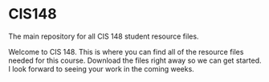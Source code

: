 # CIS148
The main repository for all CIS 148 student resource files.


Welcome to CIS 148.
This is where you can find all of the resource files needed for this course.
Download the files right away so we can get started. I look forward to seeing your work in the coming weeks. 
